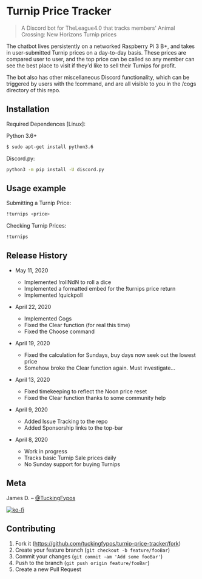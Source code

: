 # Turnip Price Tracker
> A Discord bot for TheLeague4.0 that tracks members' Animal Crossing: New Horizons Turnip prices

The chatbot lives persistently on a networked Raspberry Pi 3 B+, and takes in user-submitted Turnip prices on a day-to-day basis. These prices are compared user to user, and the top price can be called so any member can see the best place to visit if they'd like to sell their Turnips for profit.  

The bot also has other miscellaneous Discord functionality, which can be triggered by users with the !command, and are all visible to you in the /cogs directory of this repo. 

## Installation

Required Dependences [Linux]:

Python 3.6+
```sh
$ sudo apt-get install python3.6
```

Discord.py:
```sh
python3 -m pip install -U discord.py
```

## Usage example

Submitting a Turnip Price:
```sh
!turnips <price>
```

Checking Turnip Prices:
```sh
!turnips
```

## Release History

* May 11, 2020
  * Implemented !rollNdN to roll a dice
  * Implemented a formatted embed for the !turnips price return
  * Implemented !quickpoll 

* April 22, 2020
  * Implemented Cogs
  * Fixed the Clear function (for real this time)
  * Fixed the Choose command

* April 19, 2020
  * Fixed the calculation for Sundays, buy days now seek out the lowest price
  * Somehow broke the Clear function again. Must investigate...
 

* April 13, 2020
  * Fixed timekeeping to reflect the Noon price reset
  * Fixed the Clear function thanks to some community help

* April 9, 2020
   * Added Issue Tracking to the repo
   * Added Sponsorship links to the top-bar

* April 8, 2020
    * Work in progress
    * Tracks basic Turnip Sale prices daily
    * No Sunday support for buying Turnips

## Meta

James D. – [@TuckingFypos](https://twitter.com/tuckingfypos)

[![ko-fi](https://www.ko-fi.com/img/githubbutton_sm.svg)](https://ko-fi.com/Y8Y81LHJL)


## Contributing

1. Fork it (<https://github.com/tuckingfypos/turnip-price-tracker/fork>)
2. Create your feature branch (`git checkout -b feature/fooBar`)
3. Commit your changes (`git commit -am 'Add some fooBar'`)
4. Push to the branch (`git push origin feature/fooBar`)
5. Create a new Pull Request
